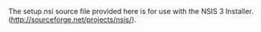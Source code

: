 The setup.nsi source file provided here is for use with the NSIS 3 Installer.
(http://sourceforge.net/projects/nsis/). 
